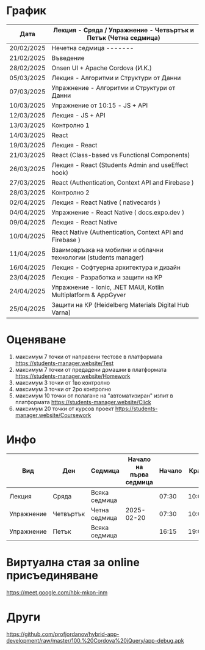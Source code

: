 # График

| Дата       | Лекция - Сряда / Упражнение - Четвъртък и Петък (Четна седмица) |
|------------|-----------------------------------------------------------------|
| 20/02/2025 | Нечетна седмица -------                                         |
| 21/02/2025 | Въведение                                                       |
| 28/02/2025 | Onsen UI + Apache Cordova (И.К.)                                |
| 05/03/2025 | Лекция - Алгоритми и Структури от Данни                         |
| 07/03/2025 | Упражнение - Алгоритми и Структури от Данни                     |
| 10/03/2025 | Упражнение от 10:15 - JS + API                                  |
| 12/03/2025 | Лекция - JS + API                                               |
| 13/03/2025 | Контролно 1                                                     |
| 14/03/2025 | React                                                           |
| 19/03/2025 | Лекция - React                                                  |
| 21/03/2025 | React (Class-based vs Functional Components)                    |
| 26/03/2025 | Лекция - React (Students Admin and useEffect hook)              |
| 27/03/2025 | React (Authentication, Context API and Firebase )               |
| 28/03/2025 | Контролно 2                                                     |
| 02/04/2025 | Лекция - React Native ( nativecards )                           |
| 04/04/2025 | Упражнение - React Native ( docs.expo.dev )                     |
| 09/04/2025 | Лекция - React Native                                           |
| 10/04/2025 | React Native (Authentication, Context API and Firebase )        |
| 11/04/2025 | Взаимовръзка на мобилни и облачни технологии (students manager) |
| 16/04/2025 | Лекция - Софтуерна архитектура и дизайн                         |
| 23/04/2025 | Лекция - Разработка и защити на КР                              |
| 24/04/2025 | Упражнение - Ionic, .NET MAUI, Kotlin Multiplatform & AppGyver  |
| 25/04/2025 | Защити на КР (Heidelberg Materials Digital Hub Varna)           |

# Оценяване            

1) максимум 7 точки от направени тестове в платформата https://students-manager.website/Test
2) максимум 7 точки от предадени домашни в платформата https://students-manager.website/Homework
3) максимум 3 точки от 1во контролно 
4) максимум 3 точки от 2ро контролно 
5) максимум 10 точки от полагане на "автоматизиран" изпит в платформата https://students-manager.website/Click 
6) максимум 20 точки от курсов проект https://students-manager.website/Coursework

# Инфо

| Вид        | Ден       | Седмица         | Начало на първа седмица | Начало | Край   | Зала   |
|------------|-----------|-----------------|-------------------------|--------|--------|--------|
| Лекция     | Сряда     | Всяка седмица   |                         | 07:30  | 10:00  | H-201  |
| Упражнение | Четвъртък | Четна седмица   | 2025-02-20              | 07:30  | 10:00  | H-201  |
| Упражнение | Петък     | Всяка седмица   |                         | 16:15  | 19:00  | H-203  |

# Виртуална стая за online присъединяване 
https://meet.google.com/hbk-mkon-inm

# Други
https://github.com/profjordanov/hybrid-app-development/raw/master/100.%20Cordova%20jQuery/app-debug.apk
